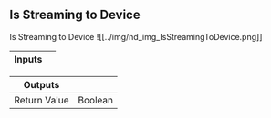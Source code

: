 ## Is Streaming to Device
Is Streaming to Device
![[../img/nd_img_IsStreamingToDevice.png]]

|Inputs||
|--|--|

|Outputs||
|--|--|
| Return Value | Boolean |
